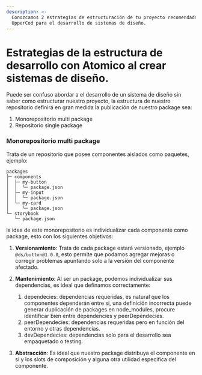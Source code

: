 ```yaml
---
description: >-
  Conozcamos 2 estrategias de estructuración de tu proyecto recomendadas por
  UpperCod para el desarrollo de sistemas de diseño.
---
```


# Estrategias de la estructura de desarrollo con Atomico al crear sistemas de diseño.

Puede ser confuso abordar a el desarrollo de un sistema de diseño sin saber como estructurar nuestro proyecto, la estructura de nuestro repositorio definirá en gran medida la publicación de nuestro package sea:

1. Monorepositorio multi package
2. Repositorio single package

### Monorepositorio multi package

Trata de un repositorio que posee componentes aislados como paquetes, ejemplo:

```
packages
├─ components
│  ├─ my-button
│  │  └─ package.json
│  ├─ my-input
│  │  └─ package.json
│  └─ my-card
│     └─ package.json
└─ storybook
   └─ package.json
```

la idea de este monorepositorio es individualizar cada componente como  package, esto con los siguientes objetivos:

1. **Versionamiento**: Trata de cada package estará versionado, ejemplo `@ds/button@1.0.0`, esto permite que podamos agregar mejoras o corregir problemas apuntando solo a la versión del componente afectado.
2.  **Mantenimiento**: Al ser un package, podemos individualizar sus dependencias, es ideal que definamos correctamente:

    1. dependecies: dependencias requeridas, es natural que los componentes dependerán entre si, una definición incorrecta  puede generar duplicación de packages en node\_modules, procure identificar bien entre dependencies y peerDependecies.
    2. peerDependecies: dependencias requeridas pero en función del entorno y otras dependencias.
    3. devDependecies: dependencias solo para el desarrollo sea empaquetado o testing.


3.  **Abstracción**: Es ideal que nuestro package distribuya el componente en si y los slots de composición y alguna otra utilidad especifica del componente.



